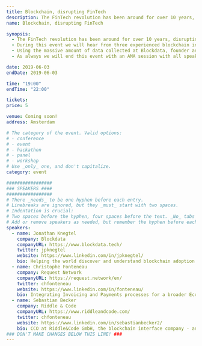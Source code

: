 ```yaml
---
title: Blockchain, disrupting FinTech
description: The FinTech revolution has been around for over 10 years, disrupting and changing the financial industry for good. Several years ago Blockchain Technology entered the FinTech arena, again creating opportunities for new products & services, changing the way people use financial services and changing the industry itself as well. During this event we will hear from three experienced blockchain in fintech innovators who will share from experience and based on facts how Blockchain is changing the financial industry. Are they disrupting FinTech, enabling a new generation of FinTech or perhaps strengthening the financial industry as it is?
name: Blockchain, disrupting FinTech

synopsis:
  - The FinTech revolution has been around for over 10 years, disrupting and changing the financial industry for good. Several years ago Blockchain Technology entered the FinTech arena, again creating opportunities for new products & services, changing the way people use financial services and changing the industry itself as well.
  - During this event we will hear from three experienced blockchain in fintech innovators who will share from experience and based on facts how Blockchain is changing the financial industry. Are they disrupting FinTech, enabling a new generation of FinTech or perhaps strengthening the financial industry as it is?
  - Using the massive amount of data collected at Blockdata, founder and CEO Jonathan Knegtel will share his views on where Blockchain technology is actually making a difference today. How various financial markets are changing and who is really driving that change. Sharing his story and experience with Request Network, Christophe Fonteneau will bring a real live showcase of how Blockchain technology can combine the paper process that we call invoicing with actual transfer of value (money) and how that is impacting their customers. Finally, we have award winning company Riddle & Code share the latest about their new FinTech product. Sebastian Becker will take us through the development, implementation and impact of their custody solution for digital assets.
  - As always we will end this event with an AMA session with all speakers to make sure we get answers to all your burning questions.

date: 2019-06-03
endDate: 2019-06-03

time: "19:00"
endTime: "22:00"

tickets:
price: 5

venue: Coming soon!
address: Amsterdam

# The category of the event. Valid options:
# - conference
# - event
# - hackathon
# - panel
# - workshop
# Use _only_ one, and don't capitalize.
category: event

#################
### SPEAKERS ####
#################
# There _needs_ to be one hyphen before each entry.
# Linebreaks are ignored, but they _must_ start with two spaces.
# Indentation is crucial:
# Two spaces before the hyphen, four spaces before the text. _No_ tabs allowed.
# Add or remove speakers as needed, but remember the hyphen before each entry.
speakers:
  - name: Jonathan Knegtel
    company: Blockdata
    companyURL: https://www.blockdata.tech/
    twitter: jpknegtel
    website: https://www.linkedin.com/in/jpknegtel/
    bio: Helping the world discover and understand blockchain adoption
  - name: Christophe Fonteneau
    company: Request Network
    companyURL: https://request.network/en/
    twitter: chfonteneau
    website: https://www.linkedin.com/in/fonteneau/
    bio: Integrating Invoicing and Payments processes for a broader Economy
  - name: Sebastian Becker
    company: Riddle & Code
    companyURL: https://www.riddleandcode.com/
    twitter: chfonteneau
    website: https://www.linkedin.com/in/sebastianbecker2/
    bio: CCO at Riddle&Code GmbH, the blockchain interface company - and owner of strategy boutique consulting company [tbb\*] thebrainbehind. Collaborating with a long-established network of fellow expert consultants to help establishing the products and services of tomorrow.
### DON'T MAKE CHANGES BELOW THIS LINE! ###
---
```


<!-- ### DON'T MAKE CHANGES BELOW THIS LINE! ### -->

<Event-Content/>
